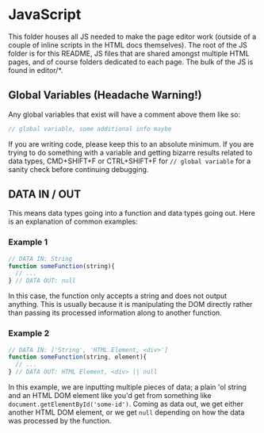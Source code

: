 # JavaScript
This folder houses all JS needed to make the page editor work (outside of a couple of inline scripts in the HTML docs themselves). The root of the JS folder is for this README, JS files that are shared amongst multiple HTML pages, and of course folders dedicated to each page. The bulk of the JS is found in editor/*.

## Global Variables (Headache Warning!)
Any global variables that exist will have a comment above them like so:
```js
// global variable, some additional info maybe
```
If you are writing code, please keep this to an absolute minimum. If you are trying to do something with a variable and getting bizarre results related to data types, CMD+SHIFT+F or CTRL+SHIFT+F for `// global variable` for a sanity check before continuing debugging.

## DATA IN / OUT
This means data types going into a function and data types going out. Here is an explanation of common examples:

### Example 1
```js
// DATA IN: String
function someFunction(string){
  // ...
} // DATA OUT: null
```
In this case, the function only accepts a string and does not output anything. This is usually because it is manipulating the DOM directly rather than passing its processed information along to another function.

### Example 2
```js
// DATA IN: ['String', 'HTML Element, <div>']
function someFunction(string, element){
  // ...
} // DATA OUT: HTML Element, <div> || null
```
In this example, we are inputting multiple pieces of data; a plain 'ol string and an HTML DOM element like you'd get from something like `document.getElementById('some-id')`. Coming as data out, we get either another HTML DOM element, or we get `null` depending on how the data was processed by the function.
